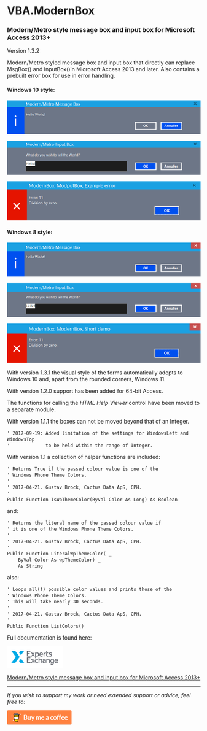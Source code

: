 # VBA.ModernBox

### Modern/Metro style message box and input box for Microsoft Access 2013+

Version 1.3.2

Modern/Metro styled message box and input box that directly can replace MsgBox() and InputBox()in Microsoft Access 2013 and later.
Also contains a prebuilt error box for use in error handling.

#### Windows 10 style:

![General](https://raw.githubusercontent.com/GustavBrock/VBA.ModernBox/master/images/ModBox10.png)

![General](https://raw.githubusercontent.com/GustavBrock/VBA.ModernBox/master/images/InputMox10.png)

![General](https://raw.githubusercontent.com/GustavBrock/VBA.ModernBox/master/images/ErrorMox10.png)

#### Windows 8 style:

![General](https://raw.githubusercontent.com/GustavBrock/VBA.ModernBox/master/images/ModBox.png)

![General](https://raw.githubusercontent.com/GustavBrock/VBA.ModernBox/master/images/InputMox.png)

![General](https://raw.githubusercontent.com/GustavBrock/VBA.ModernBox/master/images/ErrorMox.png)

With version 1.3.1 the visual style of the forms automatically adopts to Windows 10 and, apart from the rounded corners, Windows 11.

With version 1.2.0 support has been added for 64-bit Access.

The functions for calling the *HTML Help Viewer* control have been moved to a separate module.

With version 1.1.1 the boxes can not be moved beyond that of an Integer.

	' 2017-09-19: Added limitation of the settings for WindowsLeft and WindowsTop
	'             to be held within the range of Integer.
	
With version 1.1 a collection of helper functions are included:

	' Returns True if the passed colour value is one of the
	' Windows Phone Theme Colors.
	'
	' 2017-04-21. Gustav Brock, Cactus Data ApS, CPH.
	'
	Public Function IsWpThemeColor(ByVal Color As Long) As Boolean
	

and:

	' Returns the literal name of the passed colour value if
	' it is one of the Windows Phone Theme Colors.
	'
	' 2017-04-21. Gustav Brock, Cactus Data ApS, CPH.
	'
	Public Function LiteralWpThemeColor( _
	    ByVal Color As wpThemeColor) _
	    As String

also:

	' Loops all(!) possible color values and prints those of the
	' Windows Phone Theme Colors.
	' This will take nearly 30 seconds.
	'
	' 2017-04-21. Gustav Brock, Cactus Data ApS, CPH.
	'
	Public Function ListColors()

Full documentation is found here:

![EE Logo](https://raw.githubusercontent.com/GustavBrock/VBA.ModernBox/master/images/EE%20Logo.png)

[Modern/Metro style message box and input box for Microsoft Access 2013+](https://www.experts-exchange.com/articles/17684/Modern-Metro-style-message-box-and-input-box-for-Microsoft-Access-2013.html?preview=4im7XXHqYcs%3D)

<hr>

*If you wish to support my work or need extended support or advice, feel free to:*

<p>

[<img src="https://raw.githubusercontent.com/GustavBrock/VBA.ModernBox/master/images/BuyMeACoffee.png">](https://www.buymeacoffee.com/gustav/)